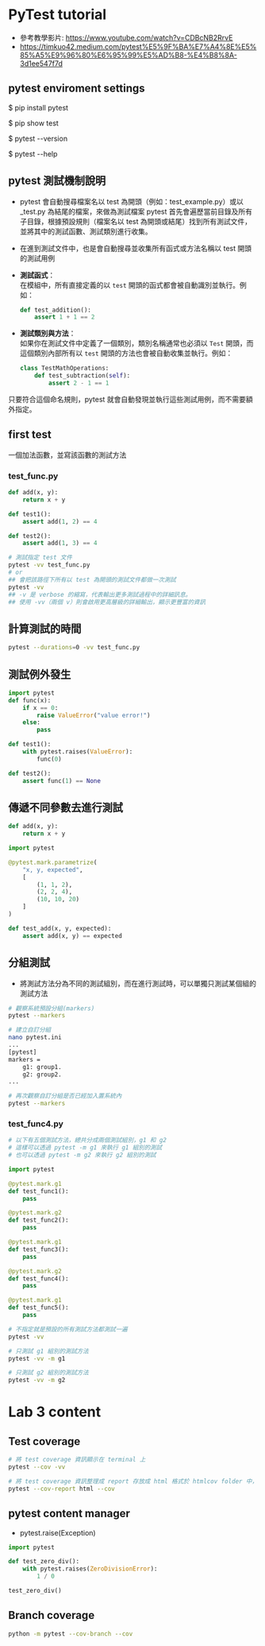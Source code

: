 # PyTest tutorial
* 參考教學影片: https://www.youtube.com/watch?v=CDBcNB2RrvE
* https://timkuo42.medium.com/pytest%E5%9F%BA%E7%A4%8E%E5%85%A5%E9%96%80%E6%95%99%E5%AD%B8-%E4%B8%8A-3d1ee547f7d

## pytest enviroment settings
$ pip install pytest

$ pip show test

$ pytest --version

$ pytest --help

## pytest 測試機制說明
* pytest 會自動搜尋檔案名以 test 為開頭（例如：test_example.py）或以 _test.py 為結尾的檔案，來做為測試檔案
pytest 首先會遍歷當前目錄及所有子目錄，根據預設規則（檔案名以 test 為開頭或結尾）找到所有測試文件，並將其中的測試函數、測試類別進行收集。

* 在進到測試文件中，也是會自動搜尋並收集所有函式或方法名稱以 test 開頭的測試用例
- **測試函式**：  
  在模組中，所有直接定義的以 `test` 開頭的函式都會被自動識別並執行。例如：
  ```python
  def test_addition():
      assert 1 + 1 == 2
  ```

- **測試類別與方法**：  
  如果你在測試文件中定義了一個類別，類別名稱通常也必須以 `Test` 開頭，而這個類別內部所有以 `test` 開頭的方法也會被自動收集並執行。例如：
  ```python
  class TestMathOperations:
      def test_subtraction(self):
          assert 2 - 1 == 1
  ```

只要符合這個命名規則，pytest 就會自動發現並執行這些測試用例，而不需要額外指定。

## first test
一個加法函數，並寫該函數的測試方法

### test_func.py
``` python
def add(x, y):
    return x + y

def test1():
    assert add(1, 2) == 4

def test2():
    assert add(1, 3) == 4

```

``` bash
# 測試指定 test 文件
pytest -vv test_func.py
# or
## 會把該路徑下所有以 test 為開頭的測試文件都做一次測試
pytest -vv
## -v 是 verbose 的縮寫，代表輸出更多測試過程中的詳細訊息。
## 使用 -vv（兩個 v）則會啟用更高層級的詳細輸出，顯示更豐富的資訊
```

## 計算測試的時間
``` bash
pytest --durations=0 -vv test_func.py
```

## 測試例外發生
``` python
import pytest
def func(x):
    if x == 0:
        raise ValueError("value error!")
    else:
        pass

def test1():
    with pytest.raises(ValueError):
        func(0)

def test2():
    assert func(1) == None

```

## 傳遞不同參數去進行測試
``` python
def add(x, y):
    return x + y

import pytest

@pytest.mark.parametrize(
    "x, y, expected",
    [
        (1, 1, 2),
        (2, 2, 4),
        (10, 10, 20)
    ]
)

def test_add(x, y, expected):
    assert add(x, y) == expected

```

## 分組測試
* 將測試方法分為不同的測試組別，而在進行測試時，可以單獨只測試某個組的測試方法

``` bash
# 觀察系統預設分組(markers)
pytest --markers

# 建立自訂分組
nano pytest.ini
...
[pytest]
markers =
    g1: group1.
    g2: group2.
...

# 再次觀察自訂分組是否已經加入置系統內
pytest --markers
```

### test_func4.py
``` python
# 以下有五個測試方法，總共分成兩個測試組別，g1 和 g2
# 這樣可以透過 pytest -m g1 來執行 g1 組別的測試
# 也可以透過 pytest -m g2 來執行 g2 組別的測試

import pytest

@pytest.mark.g1
def test_func1():
    pass

@pytest.mark.g2
def test_func2():
    pass

@pytest.mark.g1
def test_func3():
    pass

@pytest.mark.g2
def test_func4():
    pass

@pytest.mark.g1
def test_func5():
    pass
```

``` bash
# 不指定就是預設的所有測試方法都測試一遍
pytest -vv

# 只測試 g1 組別的測試方法
pytest -vv -m g1

# 只測試 g2 組別的測試方法
pytest -vv -m g2
```


# Lab 3 content

## Test coverage
``` bash
# 將 test coverage 資訊顯示在 terminal 上
pytest --cov -vv

# 將 test coverage 資訊整理成 report 存放成 html 格式於 htmlcov folder 中，會顯示像是哪幾行 source code 沒有被測試到
pytest --cov-report html --cov
```

## pytest content manager
* pytest.raise(Exception)
``` python
import pytest

def test_zero_div():
    with pytest.raises(ZeroDivisionError):
        1 / 0

test_zero_div()
```

## Branch coverage
``` bash
python -m pytest --cov-branch --cov
```